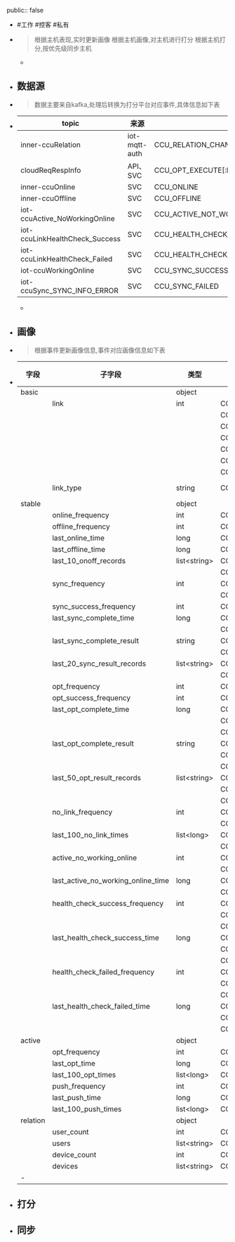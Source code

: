 public:: false

- #工作 #控客 #私有
- > 根据主机表现,实时更新画像
  根据主机画像,对主机进行打分
  根据主机打分,按优先级同步主机
	-
- ## 数据源
- > 数据主要来自kafka,处理后转换为打分平台对应事件,具体信息如下表
- |topic|来源|事件|
  |--|--|--|
  |inner-ccuRelation|iot-mqtt-auth|CCU_RELATION_CHANGED|
  |cloudReqRespInfo|API、SVC|CCU_OPT_EXECUTE[:br]CCU_OPT_RESP[:br]CCU_OPT_SUCCESS[:br]CCU_OPT_FAILED[:br]CCU_OPT_TIMEOUT|
  |inner-ccuOnline|SVC|CCU_ONLINE|
  |inner-ccuOffline|SVC|CCU_OFFLINE|
  |iot-ccuActive_NoWorkingOnline|SVC|CCU_ACTIVE_NOT_WORKING|
  |iot-ccuLinkHealthCheck_Success|SVC|CCU_HEALTH_CHECK_SUCCESS|
  |iot-ccuLinkHealthCheck_Failed|SVC|CCU_HEALTH_CHECK_FAILED|
  |iot-ccuWorkingOnline|SVC|CCU_SYNC_SUCCESS|
  |iot-ccuSync_SYNC_INFO_ERROR|SVC|CCU_SYNC_FAILED|
	-
- ## 画像
- > 根据事件更新画像信息,事件对应画像信息如下表
- | 字段     | 子字段                             | 类型          | 对应事件                 | 事件对应操作 |
  | -------- | ---------------------------------- | ------------- | ------------------------ | ------------ |
  | basic    |                                    | object        |                          |              |
  |          | link                               | int           | CCU_ONLINE               | set 1 |
  |          |                                    |               | CCU_OFFLINE              | set 0 |
  |          |                                    |               | CCU_SYNC_SUCCESS         | set 1 |
  |          |                                    |               | CCU_SYNC_FAILED          | set 1 |
  |          |                                    |               | CCU_OPT_RESP             | set 1 |
  |          |                                    |               | CCU_OPT_SUCCESS          | set 1 |
  |          |                                    |               | CCU_PUSH                 | set 1 |
  |          | link_type                          | string        | CCU_ONLINE               | set link_type |
  | stable   |                                    | object |                          |              |
  |          | online_frequency                   | int           | CCU_ONLINE               | incr 1 |
  |          | offline_frequency                  | int           | CCU_OFFLINE              | incr 1 |
  |          | last_online_time                   | long          | CCU_ONLINE               |              |
  |          | last_offline_time                  | long          | CCU_OFFLINE              |              |
  |          | last_10_onoff_records              | list\<string> | CCU_ONLINE               |              |
  |          |                                    |               | CCU_OFFLINE              |              |
  |          | sync_frequency                     | int           | CCU_SYNC_SUCCESS         |              |
  |          |                                    |               | CCU_SYNC_FAILED          |              |
  |          | sync_success_frequency             | int           | CCU_SYNC_SUCCESS         |              |
  |          | last_sync_complete_time            | long          | CCU_SYNC_SUCCESS         |              |
  |          |                                    |               | CCU_SYNC_FAILED          |              |
  |          | last_sync_complete_result          | string        | CCU_SYNC_SUCCESS         |              |
  |          |                                    |               | CCU_SYNC_FAILED          |              |
  |          | last_20_sync_result_records        | list\<string> | CCU_SYNC_SUCCESS         |              |
  |          |                                    |               | CCU_SYNC_FAILED          |              |
  |          | opt_frequency                      | int           | CCU_OPT_EXECUTE          |              |
  |          | opt_success_frequency              | int           | CCU_OPT_SUCCESS          |              |
  |          | last_opt_complete_time             | long          | CCU_OPT_SUCCESS          |              |
  |          |                                    |               | CCU_OPT_FAILED           |              |
  |          |                                    |               | CCU_OPT_TIMEOUT          |              |
  |          | last_opt_complete_result           | string        | CCU_OPT_SUCCESS          |              |
  |          |                                    |               | CCU_OPT_FAILED           |              |
  |          |                                    |               | CCU_OPT_TIMEOUT          |              |
  |          | last_50_opt_result_records         | list\<string> | CCU_OPT_SUCCESS          |              |
  |          |                                    |               | CCU_OPT_FAILED           |              |
  |          |                                    |               | CCU_OPT_TIMEOUT          |              |
  |          | no_link_frequency                  | int           | CCU_SYNC_SUCCESS         |              |
  |          |                                    |               | CCU_OPT_FAILED           |              |
  |          | last_100_no_link_times             | list\<long>   | CCU_SYNC_SUCCESS         |              |
  |          |                                    |               | CCU_OPT_FAILED           |              |
  |          | active_no_working_online           | int           | CCU_SYNC_SUCCESS         |              |
  |          |                                    |               | CCU_ACTIVE_NOT_WORKING   |              |
  |          | last_active_no_working_online_time | long          | CCU_SYNC_SUCCESS         |              |
  |          |                                    |               | CCU_ACTIVE_NOT_WORKING   |              |
  |          | health_check_success_frequency     | int           | CCU_SYNC_SUCCESS         |              |
  |          |                                    |               | CCU_ACTIVE_NOT_WORKING   |              |
  |          |                                    |               | CCU_HEALTH_CHECK_SUCCESS |              |
  |          | last_health_check_success_time     | long          | CCU_SYNC_SUCCESS         |              |
  |          |                                    |               | CCU_ACTIVE_NOT_WORKING   |              |
  |          |                                    |               | CCU_HEALTH_CHECK_SUCCESS |              |
  |          | health_check_failed_frequency      | int           | CCU_SYNC_SUCCESS         |              |
  |          |                                    |               | CCU_ACTIVE_NOT_WORKING   |              |
  |          |                                    |               | CCU_HEALTH_CHECK_FAILED  |              |
  |          | last_health_check_failed_time      | long          | CCU_SYNC_SUCCESS         |              |
  |          |                                    |               | CCU_ACTIVE_NOT_WORKING   |              |
  |          |                                    |               | CCU_HEALTH_CHECK_FAILED  |              |
  | active   |                                    | object |                          |              |
  |          | opt_frequency                      | int           | CCU_OPT_EXECUTE          |              |
  |          | last_opt_time                      | long          | CCU_OPT_EXECUTE          |              |
  |          | last_100_opt_times                 | list\<long>   | CCU_OPT_EXECUTE          |              |
  |          | push_frequency                     | int           | CCU_PUSH                 |              |
  |          | last_push_time                     | long          | CCU_PUSH                 |              |
  |          | last_100_push_times                | list\<long>   | CCU_PUSH                 |              |
  | relation |                                    | object |                          |              |
  |          | user_count                         | int           | CCU_RELATION_CHANGED     |              |
  |          | users                              | list\<string> | CCU_RELATION_CHANGED     |              |
  |          | device_count                       | int           | CCU_RELATION_CHANGED     |              |
  |          | devices                            | list\<string> | CCU_RELATION_CHANGED     |              |
  |-|||||
- ## 打分
- ## 同步

